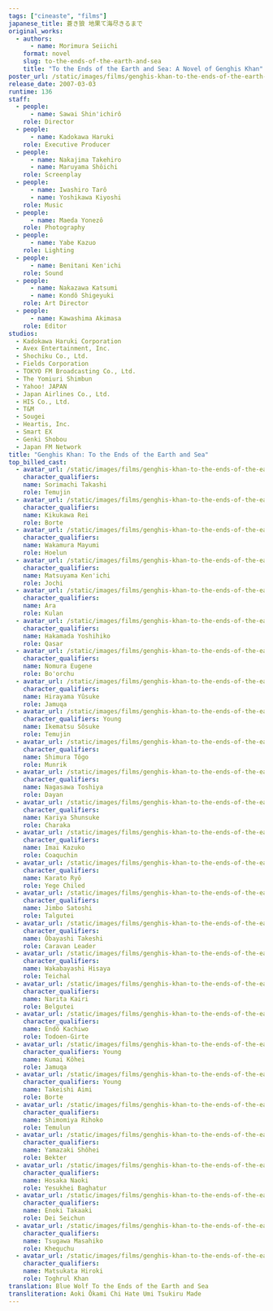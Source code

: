```yaml
---
tags: ["cineaste", "films"]
japanese_title: 蒼き狼 地果て海尽きるまで
original_works:
  - authors:
      - name: Morimura Seiichi
    format: novel
    slug: to-the-ends-of-the-earth-and-sea
    title: "To the Ends of the Earth and Sea: A Novel of Genghis Khan"
poster_url: /static/images/films/genghis-khan-to-the-ends-of-the-earth-and-sea-2007/posters/poster.webp
release_date: 2007-03-03
runtime: 136
staff:
  - people:
      - name: Sawai Shin'ichirô
    role: Director
  - people:
      - name: Kadokawa Haruki
    role: Executive Producer
  - people:
      - name: Nakajima Takehiro
      - name: Maruyama Shôichi
    role: Screenplay
  - people:
      - name: Iwashiro Tarô
      - name: Yoshikawa Kiyoshi
    role: Music
  - people:
      - name: Maeda Yonezô
    role: Photography
  - people:
      - name: Yabe Kazuo
    role: Lighting
  - people:
      - name: Benitani Ken'ichi
    role: Sound
  - people:
      - name: Nakazawa Katsumi
      - name: Kondô Shigeyuki
    role: Art Director
  - people:
      - name: Kawashima Akimasa
    role: Editor
studios:
  - Kadokawa Haruki Corporation
  - Avex Entertainment, Inc.
  - Shochiku Co., Ltd.
  - Fields Corporation
  - TOKYO FM Broadcasting Co., Ltd.
  - The Yomiuri Shimbun
  - Yahoo! JAPAN
  - Japan Airlines Co., Ltd.
  - HIS Co., Ltd.
  - T&M
  - Sougei
  - Heartis, Inc.
  - Smart EX
  - Genki Shobou
  - Japan FM Network
title: "Genghis Khan: To the Ends of the Earth and Sea"
top_billed_cast:
  - avatar_url: /static/images/films/genghis-khan-to-the-ends-of-the-earth-and-sea-2007/cast-avatars/takashi-sorimachi-0.webp
    character_qualifiers:
    name: Sorimachi Takashi
    role: Temujin
  - avatar_url: /static/images/films/genghis-khan-to-the-ends-of-the-earth-and-sea-2007/cast-avatars/rei-kikukawa-0.webp
    character_qualifiers:
    name: Kikukawa Rei
    role: Borte
  - avatar_url: /static/images/films/genghis-khan-to-the-ends-of-the-earth-and-sea-2007/cast-avatars/mayumi-wakamura-0.webp
    character_qualifiers:
    name: Wakamura Mayumi
    role: Hoelun
  - avatar_url: /static/images/films/genghis-khan-to-the-ends-of-the-earth-and-sea-2007/cast-avatars/kenichi-matsuyama-0.webp
    character_qualifiers:
    name: Matsuyama Ken'ichi
    role: Jochi
  - avatar_url: /static/images/films/genghis-khan-to-the-ends-of-the-earth-and-sea-2007/cast-avatars/ara-0.webp
    character_qualifiers:
    name: Ara
    role: Kulan
  - avatar_url: /static/images/films/genghis-khan-to-the-ends-of-the-earth-and-sea-2007/cast-avatars/yoshihiko-hakamada-0.webp
    character_qualifiers:
    name: Hakamada Yoshihiko
    role: Qasar
  - avatar_url: /static/images/films/genghis-khan-to-the-ends-of-the-earth-and-sea-2007/cast-avatars/eugene-nomura-0.webp
    character_qualifiers:
    name: Nomura Eugene
    role: Bo'orchu
  - avatar_url: /static/images/films/genghis-khan-to-the-ends-of-the-earth-and-sea-2007/cast-avatars/yusuke-hirayama-0.webp
    character_qualifiers:
    name: Hirayama Yûsuke
    role: Jamuqa
  - avatar_url: /static/images/films/genghis-khan-to-the-ends-of-the-earth-and-sea-2007/cast-avatars/sosuke-ikematsu-0.webp
    character_qualifiers: Young
    name: Ikematsu Sôsuke
    role: Temujin
  - avatar_url: /static/images/films/genghis-khan-to-the-ends-of-the-earth-and-sea-2007/cast-avatars/togo-shimura-0.webp
    character_qualifiers:
    name: Shimura Tôgo
    role: Munrik
  - avatar_url: /static/images/films/genghis-khan-to-the-ends-of-the-earth-and-sea-2007/cast-avatars/toshiya-nagasawa-0.webp
    character_qualifiers:
    name: Nagasawa Toshiya
    role: Dayan
  - avatar_url: /static/images/films/genghis-khan-to-the-ends-of-the-earth-and-sea-2007/cast-avatars/shunsuke-kariya-0.webp
    character_qualifiers:
    name: Kariya Shunsuke
    role: Charaka
  - avatar_url: /static/images/films/genghis-khan-to-the-ends-of-the-earth-and-sea-2007/cast-avatars/kazuko-imai-0.webp
    character_qualifiers:
    name: Imai Kazuko
    role: Coaquchin
  - avatar_url: /static/images/films/genghis-khan-to-the-ends-of-the-earth-and-sea-2007/cast-avatars/ryo-karato-0.webp
    character_qualifiers:
    name: Karato Ryô
    role: Yege Chiled
  - avatar_url: /static/images/films/genghis-khan-to-the-ends-of-the-earth-and-sea-2007/cast-avatars/satoshi-jimbo-0.webp
    character_qualifiers:
    name: Jimbo Satoshi
    role: Talgutei
  - avatar_url: /static/images/films/genghis-khan-to-the-ends-of-the-earth-and-sea-2007/cast-avatars/takeshi-obayashi-0.webp
    character_qualifiers:
    name: Ôbayashi Takeshi
    role: Caravan Leader
  - avatar_url: /static/images/films/genghis-khan-to-the-ends-of-the-earth-and-sea-2007/cast-avatars/hisaya-wakabayashi-0.webp
    character_qualifiers:
    name: Wakabayashi Hisaya
    role: Teichal
  - avatar_url: /static/images/films/genghis-khan-to-the-ends-of-the-earth-and-sea-2007/cast-avatars/kairi-narita-0.webp
    character_qualifiers:
    name: Narita Kairi
    role: Belgutei
  - avatar_url: /static/images/films/genghis-khan-to-the-ends-of-the-earth-and-sea-2007/cast-avatars/kachiwo-endo-0.webp
    character_qualifiers:
    name: Endô Kachiwo
    role: Todoen-Girte
  - avatar_url: /static/images/films/genghis-khan-to-the-ends-of-the-earth-and-sea-2007/cast-avatars/kohei-kumai-0.webp
    character_qualifiers: Young
    name: Kumai Kôhei
    role: Jamuqa
  - avatar_url: /static/images/films/genghis-khan-to-the-ends-of-the-earth-and-sea-2007/cast-avatars/aimi-takeishi-0.webp
    character_qualifiers: Young
    name: Takeishi Aimi
    role: Borte
  - avatar_url: /static/images/films/genghis-khan-to-the-ends-of-the-earth-and-sea-2007/cast-avatars/rihoko-shimomiya-0.webp
    character_qualifiers:
    name: Shimomiya Rihoko
    role: Temulun
  - avatar_url: /static/images/films/genghis-khan-to-the-ends-of-the-earth-and-sea-2007/cast-avatars/shohei-yamazaki-0.webp
    character_qualifiers:
    name: Yamazaki Shôhei
    role: Bekter
  - avatar_url: /static/images/films/genghis-khan-to-the-ends-of-the-earth-and-sea-2007/cast-avatars/naoki-hosaka-0.webp
    character_qualifiers:
    name: Hosaka Naoki
    role: Yesukhei Baghatur
  - avatar_url: /static/images/films/genghis-khan-to-the-ends-of-the-earth-and-sea-2007/cast-avatars/takaaki-enoki-0.webp
    character_qualifiers:
    name: Enoki Takaaki
    role: Dei Seichun
  - avatar_url: /static/images/films/genghis-khan-to-the-ends-of-the-earth-and-sea-2007/cast-avatars/masahiko-tsugawa-0.webp
    character_qualifiers:
    name: Tsugawa Masahiko
    role: Khequchu
  - avatar_url: /static/images/films/genghis-khan-to-the-ends-of-the-earth-and-sea-2007/cast-avatars/hiroki-matsukata-0.webp
    character_qualifiers:
    name: Matsukata Hiroki
    role: Toghrul Khan
translation: Blue Wolf To the Ends of the Earth and Sea
transliteration: Aoki Ôkami Chi Hate Umi Tsukiru Made
---
```

